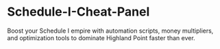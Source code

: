 # Schedule-I-Cheat-Panel
Boost your Schedule I empire with automation scripts, money multipliers, and optimization tools to dominate Highland Point faster than ever.
